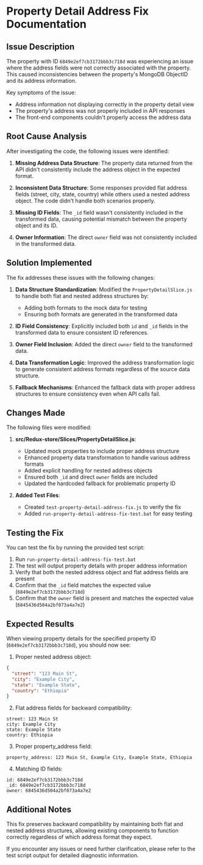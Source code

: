 # Property Detail Address Fix Documentation

## Issue Description

The property with ID `6849e2ef7cb3172bbb3c718d` was experiencing an issue where the address fields were not correctly associated with the property. This caused inconsistencies between the property's MongoDB ObjectID and its address information.

Key symptoms of the issue:
- Address information not displaying correctly in the property detail view
- The property's address was not properly included in API responses
- The front-end components couldn't properly access the address data

## Root Cause Analysis

After investigating the code, the following issues were identified:

1. **Missing Address Data Structure**: The property data returned from the API didn't consistently include the address object in the expected format.

2. **Inconsistent Data Structure**: Some responses provided flat address fields (street, city, state, country) while others used a nested address object. The code didn't handle both scenarios properly.

3. **Missing ID Fields**: The `_id` field wasn't consistently included in the transformed data, causing potential mismatch between the property object and its ID.

4. **Owner Information**: The direct `owner` field was not consistently included in the transformed data.

## Solution Implemented

The fix addresses these issues with the following changes:

1. **Data Structure Standardization**: Modified the `PropertyDetailSlice.js` to handle both flat and nested address structures by:
   - Adding both formats to the mock data for testing
   - Ensuring both formats are generated in the transformed data

2. **ID Field Consistency**: Explicitly included both `id` and `_id` fields in the transformed data to ensure consistent ID references.

3. **Owner Field Inclusion**: Added the direct `owner` field to the transformed data.

4. **Data Transformation Logic**: Improved the address transformation logic to generate consistent address formats regardless of the source data structure.

5. **Fallback Mechanisms**: Enhanced the fallback data with proper address structures to ensure consistency even when API calls fail.

## Changes Made

The following files were modified:

1. **src/Redux-store/Slices/PropertyDetailSlice.js**:
   - Updated mock properties to include proper address structure
   - Enhanced property data transformation to handle various address formats
   - Added explicit handling for nested address objects
   - Ensured both `_id` and direct `owner` fields are included
   - Updated the hardcoded fallback for problematic property ID

2. **Added Test Files**:
   - Created `test-property-detail-address-fix.js` to verify the fix
   - Added `run-property-detail-address-fix-test.bat` for easy testing

## Testing the Fix

You can test the fix by running the provided test script:

1. Run `run-property-detail-address-fix-test.bat`
2. The test will output property details with proper address information
3. Verify that both the nested address object and flat address fields are present
4. Confirm that the `_id` field matches the expected value (`6849e2ef7cb3172bbb3c718d`)
5. Confirm that the `owner` field is present and matches the expected value (`6845436d504a2bf073a4a7e2`)

## Expected Results

When viewing property details for the specified property ID (`6849e2ef7cb3172bbb3c718d`), you should now see:

1. Proper nested address object:
```json
{
  "street": "123 Main St",
  "city": "Example City",
  "state": "Example State",
  "country": "Ethiopia"
}
```

2. Flat address fields for backward compatibility:
```
street: 123 Main St
city: Example City
state: Example State
country: Ethiopia
```

3. Proper property_address field:
```
property_address: 123 Main St, Example City, Example State, Ethiopia
```

4. Matching ID fields:
```
id: 6849e2ef7cb3172bbb3c718d
_id: 6849e2ef7cb3172bbb3c718d
owner: 6845436d504a2bf073a4a7e2
```

## Additional Notes

This fix preserves backward compatibility by maintaining both flat and nested address structures, allowing existing components to function correctly regardless of which address format they expect.

If you encounter any issues or need further clarification, please refer to the test script output for detailed diagnostic information.
